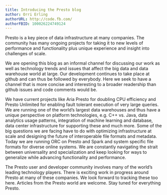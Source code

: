```yaml
---
title: Introducing the Presto blog
author: Orri Erling
authorURL: http://code.fb.com/
authorFBID: 100026224749124
---
```


Presto is a key piece of data infrastructure at many companies. The community has many ongoing projects for taking it to new levels of performance and functionality plus unique experience and insight into challenges of scale.

We are opening this blog as an informal channel for discussing our work as well as technology trends and issues that affect the big data and data warehouse world at large. Our development continues to take place at github and can thus be followed by everybody. Here we seek to have a channel that is more concise and interesting to a broader readership than github issues and code comments would be.

We have current projects like Aria Presto for doubling CPU efficiency and Presto Unlimited for enabling fault tolerant execution of very large queries. We are running one of the world’s largest data warehouses and thus have a unique perspective on platform technologies, e.g. C++ vs. Java, data analytics usage patterns, integration of machine learning and database, data center infrastructure for supporting these and much more.
Some of the big questions we are facing have to do with optimizing infrastructure at scale and designing the future of interoperable file formats and metadata. Today we are running ORC on Presto and Spark and system specific file formats for diverse online systems. We are constantly navigating the strait between universality and specialization and keep looking for ways to generalize while advancing functionality and performance.

The Presto user and developer community involves many of the world’s leading technology players. There is exciting work in progress around Presto at many of these companies. We look forward to tracking these too here. Articles from the Presto world are welcome.
Stay tuned for everything Presto.
